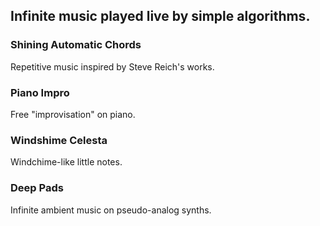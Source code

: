 ## Infinite music played live by simple algorithms.



### Shining Automatic Chords

Repetitive music inspired by Steve Reich's works.


### Piano Impro

Free "improvisation" on piano.


### Windshime Celesta

Windchime-like little notes.


### Deep Pads

Infinite ambient music on pseudo-analog synths.
